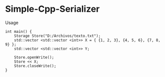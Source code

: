 # Simple-Cpp-Serializer

Usage
```
int main() {
	Storage Store("D:/Archivos/texto.txt");
	std::vector <std::vector <int>> X = { {1, 2, 3}, {4, 5, 6}, {7, 8, 9} };
	std::vector <std::vector <int>> Y;

	Store.openWrite();
	Store << X;
	Store.closeWrite();
}
```
